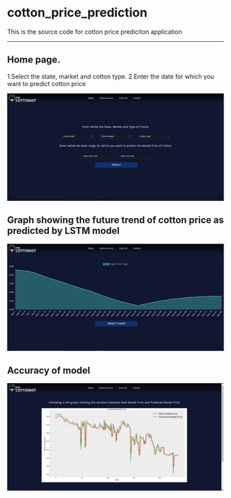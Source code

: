 # cotton_price_prediction

This is the source code for cotton price prediciton application

<hr>

## Home page.
1.Select the state, market and cotton type.
2.Enter the date for which you want to predict cotton price

![Home Page of Website](images/HomePage.jpg)

## Graph showing the future trend of cotton price as predicted by LSTM model
!['Future Trend' feature of website](images/TrendPage.jpg)

## Accuracy of model
![Accuracy of model](images/ModelAccuracy.jpg)



